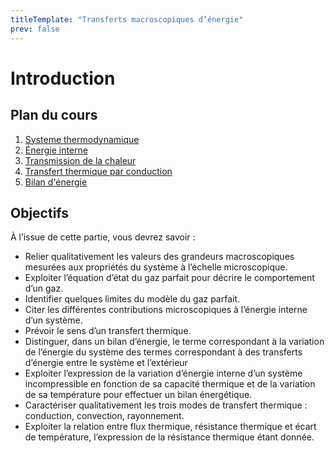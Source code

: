 ```yaml
---
titleTemplate: "Transferts macroscopiques d’énergie"
prev: false
---
```


# Introduction

## Plan du cours

1. [Systeme thermodynamique](systeme-thermodynamique.md)
2. [Énergie interne](energie-interne.md)
3. [Transmission de la chaleur](transmission-chaleur.md)
4. [Transfert thermique par conduction](transfert-thermique.md)
5. [Bilan d'énergie](bilan-energie.md)

## Objectifs

À l’issue de cette partie, vous devrez savoir :

- Relier qualitativement les valeurs des grandeurs macroscopiques mesurées aux propriétés du système à l’échelle microscopique.
- Exploiter l’équation d’état du gaz parfait pour décrire le comportement d’un gaz.
- Identifier quelques limites du modèle du gaz parfait.
- Citer les différentes contributions microscopiques à l’énergie interne d’un système.
- Prévoir le sens d’un transfert thermique.
- Distinguer, dans un bilan d’énergie, le terme correspondant à la variation de l’énergie du système des termes correspondant à des transferts d’énergie entre le système et l’extérieur
- Exploiter l’expression de la variation d’énergie interne d’un système incompressible en fonction de sa capacité thermique et de la variation de sa température pour effectuer un bilan énergétique.
- Caractériser qualitativement les trois modes de transfert thermique : conduction, convection, rayonnement.
- Exploiter la relation entre flux thermique, résistance thermique et écart de température, l’expression de la résistance thermique étant donnée.
